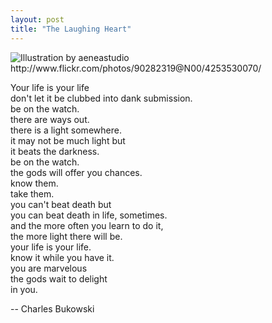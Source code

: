 ```yaml
---
layout: post
title: "The Laughing Heart"
---
```


<img src="http://farm5.static.flickr.com/4040/4253530070_fb31ffee15.jpg" title="Illustration by aeneastudio http://www.flickr.com/photos/90282319@N00/4253530070/">

Your life is your life  
don't let it be clubbed into dank submission.  
be on the watch.  
there are ways out.  
there is a light somewhere.  
it may not be much light but  
it beats the darkness.  
be on the watch.  
the gods will offer you chances.  
know them.  
take them.  
you can't beat death but  
you can beat death in life, sometimes.  
and the more often you learn to do it,  
the more light there will be.  
your life is your life.  
know it while you have it.  
you are marvelous  
the gods wait to delight  
in you.

-- Charles Bukowski
